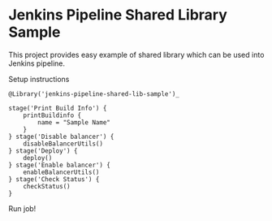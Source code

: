 # Jenkins Pipeline Shared Library Sample

This project provides easy example of shared library which can be used into Jenkins pipeline.

Setup instructions

```
@Library('jenkins-pipeline-shared-lib-sample')_

stage('Print Build Info') {
    printBuildinfo {
        name = "Sample Name"
    }
} stage('Disable balancer') {
    disableBalancerUtils()
} stage('Deploy') {
    deploy()
} stage('Enable balancer') {
    enableBalancerUtils()
} stage('Check Status') {
    checkStatus()
}
```

Run job!
